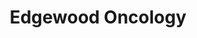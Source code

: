---
layout: startup_page
title: "Edgewood Oncology"
id: "edgewoodoncology.com"
permalink: "/edgewoodoncologyedgewoodoncology.com04022025/"
website: "https://edgewoodoncology.com/"
funding_round: "Series A"
funding_amount: "$20M"
investors: "Alta Partners"
about: "Edgewood Oncology is a clinical-stage biotechnology company focused on advancing BTX-A51, a novel small molecule, multi-kinase inhibitor, for patients with hematologic malignancies and genetically-defined solid tumors. BTX-A51 works by synergistically co-targeting master regulators of cancer to promote cell death. The company is currently conducting Phase 2a studies in acute myeloid leukemia and plans to begin a breast cancer study in Q2 2024."
markets: "Biotechnology, Oncology, Pharmaceutical, Drug Discovery, HealthTech, Life Sciences"
hq: "Brookline, Massachusetts, United States"
founded_year: "2022"
linkedin: "https://www.linkedin.com/company/edgewood-oncology"
twitter: ""
instagram: ""
facebook: ""
crunchbase: "https://www.crunchbase.com/organization/edgewood-oncology?utm_source=linkedin&utm_medium=referral&utm_campaign=linkedin_companies&utm_content=profile_cta_anon&trk=funding_crunchbase"
pitchbook: "https://pitchbook.com/profiles/company/592299-55"

# SEO Optimization
meta_title: "Edgewood Oncology - Series A Funding ($20M)"
meta_description: "Edgewood Oncology, Edgewood Oncology is a clinical-stage biotechnology company focused on advancing BTX-A51, a novel small molecule, multi-kinase inhibitor, for patients..."
meta_keywords: "Edgewood Oncology, Biotechnology, Oncology, Pharmaceutical, Drug Discovery, HealthTech, Life Sciences, Series A funding"
canonical_url: "https://pkprojectstartups.github.io/projectstartups.com/edgewoodoncologyedgewoodoncology.com04022025/"
---